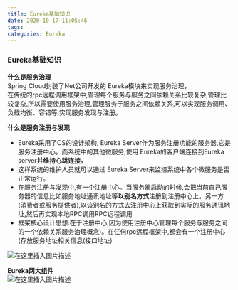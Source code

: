 ```yaml
---
title: Eureka基础知识
date: 2020-10-17 11:05:46
tags: 
categories: Eureka
---
```


<!--more-->

### Eureka基础知识

**什么是服务治理**  
Spring Cloud封装了Net公司开发的 Eureka模块来实现服务治理，  
在传统的rpc远程调用框架中,管理每个服务与服务之间依赖关系比较复杂,管理比较复杂,所以需要使用服务治理,管理服务于服务之间依赖关系,可以实现服务调用、负载均衡、容错等,实现服务发现与注册。

**什么是服务注册与发现**

- Eureka采用了CS的设计架构, Eureka Server作为服务注册功能的服务器,它是服务注册中心。而系统中的其他微服务,使用 Eureka的客户端连接到Eureka server**并维持心跳连接。**
- 这样系统的维护人员就可以通过 Eureka Server来监控系统中各个微服务是否正常运行。
- 在服务注册与发现中,有一个注册中心。当服务器启动的时候,会把当前自己服务器的信息比如服务地址通讯地址等**以别名方式**注册到注册中心上。另一方\(消费者或服务提供者\),以该别名的方式去注册中心上获取到实际的服务通讯地址,然后再实现本地RPC调用RPC远程调用
- 框架核心设计思想:在于注册中心,因为使用注册中心管理每个服务与服务之间的一个依赖关系服务治理概念\)。在任何rpc远程框架中,都会有一个注册中心\(存放服务地址相关信息\(接口地址\)

![在这里插入图片描述](https://img-blog.csdnimg.cn/20201017110508572.png?x-oss-process=image/watermark,type_ZmFuZ3poZW5naGVpdGk,shadow_10,text_aHR0cHM6Ly9ibG9nLmNzZG4ubmV0L3FxXzIxMDQwNTU5,size_16,color_FFFFFF,t_70#pic_center)

**Eureka两大组件**  
![在这里插入图片描述](https://img-blog.csdnimg.cn/2020101711053362.png?x-oss-process=image/watermark,type_ZmFuZ3poZW5naGVpdGk,shadow_10,text_aHR0cHM6Ly9ibG9nLmNzZG4ubmV0L3FxXzIxMDQwNTU5,size_16,color_FFFFFF,t_70#pic_center)